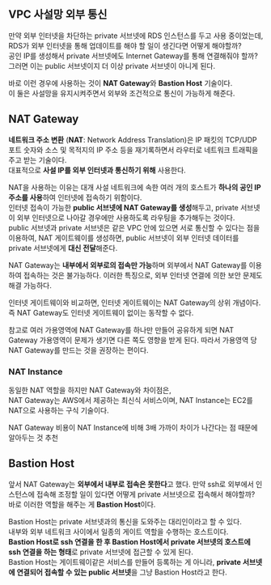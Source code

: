 ## VPC 사설망 외부 통신
만약 외부 인터넷을 차단하는 private 서브넷에 RDS 인스턴스를 두고 사용 중이었는데, RDS가 외부 인터넷을 통해 업데이트를 해야 할 일이 생긴다면 어떻게 해야할까?  
공인 IP를 생성해서 private 서브넷에도 Internet Gateway를 통해 연결해줘야 할까? 그러면 이는 public 서브넷이지 더 이상 private 서브넷이 아니게 된다.

바로 이런 경우에 사용하는 것이 **NAT Gateway**와 **Bastion Host** 기술이다.  
이 둘은 사설망을 유지시켜주면서 외부와 조건적으로 통신이 가능하게 해준다.

## NAT Gateway
**네트워크 주소 변환** (**NAT**: Network Address Translation)은 IP 패킷의 TCP/UDP 포트 숫자와 소스 및 목적지의 IP 주소 등을 재기록하면서 라우터로 네트워크 트래픽을 주고 받는 기술이다.  
대표적으로 **사설 IP를 외부 인터넷과 통신하기 위해** 사용한다.

NAT을 사용하는 이유는 대개 사설 네트워크에 속한 여러 개의 호스트가 **하나의 공인 IP 주소를 사용**하여 인터넷에 접속하기 위함이다.  
인터넷 접속이 가능한 **public 서브넷에 NAT Gateway를 생성**해두고, private 서브넷이 외부 인터넷으로 나아갈 경우에만 사용하도록 라우팅을 추가해두는 것이다.  
public 서브넷과 private 서브넷은 같은 VPC 안에 있으면 서로 통신할 수 있다는 점을 이용하여, NAT 게이트웨이를 생성하면, public 서브넷이 외부 인터넷 데이터를 private 서브넷에게 **대신 전달**해준다.

NAT Gateway는 **내부에서 외부로의 접속만 가능**하며 외부에서 NAT Gateway를 이용하여 접속하는 것은 불가능하다. 이러한 특징으로, 외부 인터넷 연결에 의한 보안 문제도 해결 가능하다.

인터넷 게이트웨이와 비교하면, 인터넷 게이트웨이는 NAT Gateway의 상위 개념이다. 즉 NAT Gateway도 인터넷 게이트웨이 없이는 동작할 수 없다.

참고로 여러 가용영역에 NAT Gateway를 하나만 만들어 공유하게 되면 NAT Gateway 가용영역이 문제가 생기면 다른 쪽도 영향을 받게 된다. 따라서 가용영역 당 NAT Gateway를 만드는 것을 권장하는 편이다.

### NAT Instance
동일한 NAT 역할을 하지만 NAT Gateway와 차이점은,  
NAT Gateway는 AWS에서 제공하는 최신식 서비스이며, NAT Instance는 EC2를 NAT으로 사용하는 구식 기술이다.

NAT Gateway 비용이 NAT Instance에 비해 3배 가까이 차이가 나간다는 점 때문에 알아두는 것 추천

## Bastion Host
앞서 NAT Gateway는 **외부에서 내부로 접속은 못한다**고 했다. 만약 ssh로 외부에서 인스턴스에 접속해 조정할 일이 있다면 어떻게 private 서브넷으로 접속해서 해야할까?  
바로 이러한 역할을 해주는 게 **Bastion Host**이다.

Bastion Host는 private 서브넷과의 통신을 도와주는 대리인이라고 할 수 있다.  
내부와 외부 네트워크 사이에서 일종의 게이트 역할을 수행하는 호스트이다.  
**Bastion Host로 ssh 연결을 한 후 Bastion Host에서 private 서브넷의 호스트에 ssh 연결을 하는 형태**로 private 서브넷에 접근할 수 있게 된다.  
Bastion Host는 게이트웨이같은 서비스를 만들어 등록하는 게 아니라, **private 서브넷에 연결되어 접속할 수 있는 public 서브넷**을 그냥 Bastion Host라고 한다.
